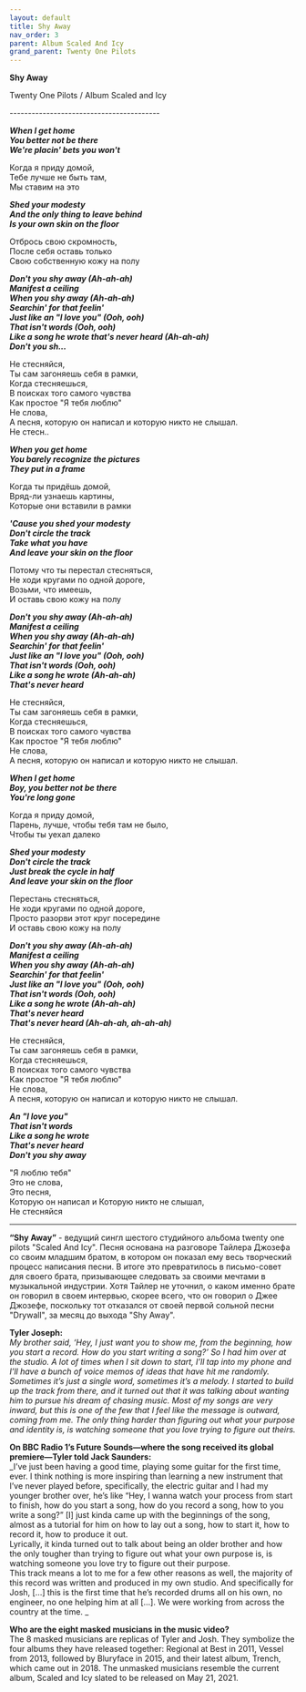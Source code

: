 ```yaml
---  
layout: default  
title: Shy Away  
nav_order: 3  
parent: Album Scaled And Icy  
grand_parent: Twenty One Pilots  
---  
```


**Shy Away**
<p>     
Twenty One Pilots / Album Scaled and Icy
</p>  
-----------------------------------------

**_When I get home  
You better not be there  
We're placin' bets you won't_**  

Когда я приду домой,  
Тебе лучше не быть там,  
Мы ставим на это  

**_Shed your modesty  
And the only thing to leave behind  
Is your own skin on the floor_**  

Отбрось свою скромность,  
После себя оставь только  
Свою собственную кожу на полу  

**_Don't you shy away (Ah-ah-ah)  
Manifest a ceiling  
When you shy away (Ah-ah-ah)  
Searchin' for that feelin'  
Just like an "I love you" (Ooh, ooh)  
That isn't words (Ooh, ooh)  
Like a song he wrote that's never heard (Ah-ah-ah)  
Don't you sh..._**  

Не стесняйся,  
Ты сам загоняешь себя в рамки,  
Когда стесняешься,  
В поисках того  самого чувства  
Как простое "Я тебя люблю"  
Не слова,  
А песня, которую он написал и которую никто не слышал.  
Не стесн..  

**_When you get home  
You barely recognize the pictures  
They put in a frame_**  

Когда ты придёшь домой,  
Вряд-ли узнаешь картины,  
Которые они вставили в рамки  

**_'Cause you shed your modеsty  
Don't circle the track  
Take what you havе  
And leave your skin on the floor_**  

Потому что ты перестал стесняться,  
Не ходи кругами по одной дороге,  
Возьми, что имеешь,  
И оставь свою кожу на полу  

**_Don't you shy away (Ah-ah-ah)  
Manifest a ceiling  
When you shy away (Ah-ah-ah)  
Searchin' for that feelin'  
Just like an "I love you" (Ooh, ooh)  
That isn't words (Ooh, ooh)  
Like a song he wrote (Ah-ah-ah)  
That's never heard_**  

Не стесняйся,  
Ты сам загоняешь себя в рамки,  
Когда стесняешься,  
В поисках того  самого чувства  
Как простое "Я тебя люблю"  
Не слова,  
А песня, которую он написал и которую никто не слышал.  

**_When I get home  
Boy, you better not be there  
You're long gone_**  

Когда я приду домой,  
Парень, лучше, чтобы тебя там не было,  
Чтобы ты уехал далеко  

**_Shed your modesty  
Don't circle the track  
Just break the cycle in half  
And leave your skin on the floor_**  

Перестань стесняться,  
Не ходи кругами по одной дороге,  
Просто разорви этот круг посередине  
И оставь свою кожу на полу

**_Don't you shy away (Ah-ah-ah)  
Manifest a ceiling  
When you shy away (Ah-ah-ah)  
Searchin' for that feelin'  
Just like an "I love you" (Ooh, ooh)  
That isn't words (Ooh, ooh)  
Like a song he wrote (Ah-ah-ah)  
That's never heard  
That's never heard (Ah-ah-ah, ah-ah-ah)_**  

Не стесняйся,  
Ты сам загоняешь себя в рамки,  
Когда стесняешься,  
В поисках того  самого чувства  
Как простое "Я тебя люблю"  
Не слова,  
А песня, которую он написал и которую никто не слышал.  

**_An "I love you"  
That isn't words  
Like a song he wrote  
That's never heard  
Don't you shy away_**  

"Я люблю тебя"  
Это не слова,  
Это песня,  
Которую он написал и
Которую никто не слышал,  
Не стесняйся  

- - -

**“Shy Away”** - ведущий сингл шестого студийного альбома twenty one pilots "Scaled And Icy". Песня основана на разговоре Тайлера Джозефа со своим младшим братом, в котором он показал ему весь творческий процесс написания песни. В итоге это превратилось в письмо-совет для своего брата, призывающее следовать за своими мечтами в музыкальной индустрии. Хотя Тайлер не уточнил, о каком именно брате он говорил в своем интервью, скорее всего, что он говорил о Джее Джозефе, поскольку тот отказался от своей первой сольной песни "Drywall", за месяц до выхода "Shy Away".  

**Tyler Joseph:**  
_My brother said, ‘Hey, I just want you to show me, from the beginning, how you start a record. How do you start writing a song?’ So I had him over at the studio. A lot of times when I sit down to start, I’ll tap into my phone and I’ll have a bunch of voice memos of ideas that have hit me randomly. Sometimes it’s just a single word, sometimes it’s a melody. I started to build up the track from there, and it turned out that it was talking about wanting him to pursue his dream of chasing music. Most of my songs are very inward, but this is one of the few that I feel like the message is outward, coming from me. The only thing harder than figuring out what your purpose and identity is, is watching someone that you love trying to figure out theirs._

**On BBC Radio 1’s Future Sounds—where the song received its global premiere—Tyler told Jack Saunders:**  
_I’ve just been having a good time, playing some guitar for the first time, ever. I think nothing is more inspiring than learning a new instrument that I’ve never played before, specifically, the electric guitar and I had my younger brother over, he’s like “Hey, I wanna watch your process from start to finish, how do you start a song, how do you record a song, how to you write a song?” [I] just kinda came up with the beginnings of the song, almost as a tutorial for him on how to lay out a song, how to start it, how to record it, how to produce it out.  
Lyrically, it kinda turned out to talk about being an older brother and how the only tougher than trying to figure out what your own purpose is, is watching someone you love try to figure out their purpose.  
This track means a lot to me for a few other reasons as well, the majority of this record was written and produced in my own studio. And specifically for Josh, […] this is the first time that he’s recorded drums all on his own, no engineer, no one helping him at all […]. We were working from across the country at the time.  _

**Who are the eight masked musicians in the music video?**  
The 8 masked musicians are replicas of Tyler and Josh. They symbolize the four albums they have released together: Regional at Best in 2011, Vessel from 2013, followed by Bluryface in 2015, and their latest album, Trench, which came out in 2018. The unmasked musicians resemble the current album, Scaled and Icy slated to be released on May 21, 2021.
